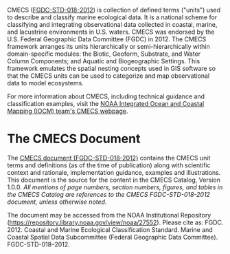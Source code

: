 CMECS ([FGDC-STD-018-2012](https://repository.library.noaa.gov/view/noaa/27552)) is collection of defined terms ("units") used to describe and classify marine ecological data. It is a national scheme for classifying and integrating observational data collected in coastal, marine, and lacustrine environments in U.S. waters. CMECS was endorsed by the U.S. Federal Geographic Data Committee (FGDC) in 2012. The CMECS framework arranges its units hierarchically or semi-hierarchically within domain-specific modules: the Biotic, Geoform, Substrate, and Water Column Components; and Aquatic and Biogeographic Settings. This framework emulates the spatial nesting concepts used in GIS software so that the CMECS units can be used to categorize and map observational data to model ecosystems.

For more information about CMECS, including technical guidance and classification examples, visit the [NOAA Integrated Ocean and Coastal Mapping (IOCM) team's CMECS webpage](https://iocm.noaa.gov/standards/cmecs-home.html). 

# The CMECS Document 
The [CMECS document (FGDC-STD-018-2012)](https://repository.library.noaa.gov/view/noaa/27552) contains the CMECS unit terms and definitions (as of the time of publication) along with scientific context and rationale, implementation guidance, examples and illustrations. This document is the source for the content in the CMECS Catalog, Version 1.0.0. *All mentions of page numbers, section numbers, figures, and tables in the CMECS Catalog are references to the CMECS FGDC-STD-018-2012 document, unless otherwise noted.*   

The document may be accessed from the NOAA Institutional Repository (https://repository.library.noaa.gov/view/noaa/27552). 
Please cite as: FGDC. 2012. Coastal and Marine Ecological Classification Standard. Marine and Coastal Spatial Data Subcommittee (Federal Geographic Data Committee). FGDC-STD-018–2012.